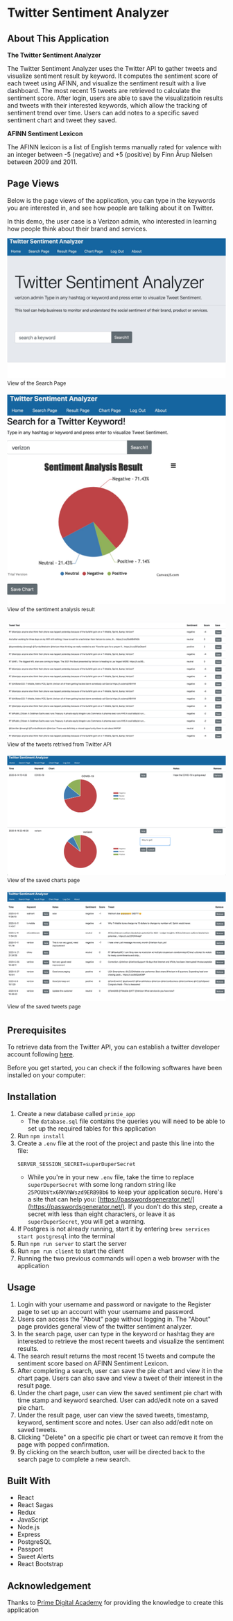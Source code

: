 # Twitter Sentiment Analyzer

## About This Application
**The Twitter Sentiment Analyzer**

The Twitter Sentiment Analyzer uses the Twitter API to gather tweets and visualize sentiment result by keyword. It computes the sentiment score of each tweet using AFINN, and visualize the sentiment result with a live dashboard. The most recent 15 tweets are retrieved to calculate the sentiment score. After login, users are able to save the visualizatioin results and tweets with their interested keywords, which allow the tracking of sentiment trend over time. Users can add notes to a specific saved sentiment chart and tweet they saved.

**AFINN Sentiment Lexicon**

The AFINN lexicon is a list of English terms manually rated for valence with an integer between -5 (negative) and +5 (positive) by Finn Årup Nielsen between 2009 and 2011. 

## Page Views

Below is the page views of the application, you can type in the keywords you are interested in, and see how people are talking about it on Twitter. 

In this demo, the user case is a Verizon admin, who interested in learning how people think about their brand and services. 

![View of the Search Page](/public/images/TSA-search-page.jpg)
<sup>View of the Search Page<sup>

![View of the tweeter sentiment pie chart](/public/images/TSA-search-result-page1.jpg)
<sup>View of the sentiment analysis result<sup>

![View of the tweets of keyword searched](/public/images/TSA-search-result-page2.jpg)
<sup>View of the tweets retrived from Twitter API<sup>

![View of a Chart Page consisting of saved charts](/public/images/TSA-chart-page.jpg)
<sup>View of the saved charts page<sup>

![View of the saved Twitter page](/public/images/TSA-tweet-result-page.jpg)
<sup>View of the saved tweets page<sup>

## Prerequisites

To retrieve data from the Twitter API, you can establish a twitter developer account following [here](https://developer.twitter.com/en/apply-for-access). 

Before you get started, you can check if the following softwares have been installed on your computer:


## Installation

1. Create a new database called `primie_app`
    * The `database.sql` file contains the queries you will need to be able to set up the required tables for this application
2. Run `npm install`
3. Create a `.env` file at the root of the project and paste this line into the file:
    ```
    SERVER_SESSION_SECRET=superDuperSecret
    ```
    * While you're in your new `.env` file, take the time to replace `superDuperSecret` with some long random string like `25POUbVtx6RKVNWszd9ERB9Bb6` to keep your application secure. Here's a site that can help you: [https://passwordsgenerator.net/](https://passwordsgenerator.net/). If you don't do this step, create a secret with less than eight characters, or leave it as `superDuperSecret`, you will get a warning.
4. If Postgres is not already running, start it by entering `brew services start postgresql` into the terminal
5. Run `npm run server` to start the server
6. Run `npm run client` to start the client
7. Running the two previous commands will open a web browser with the application


## Usage

1. Login with your username and password or navigate to the Register page to set up an account with your username and password.
2. Users can access the "About" page without logging in. The "About" page provides general view of the twitter sentiment analyzer.
3. In the search page, user can type in the keyword or hashtag they are interested to retrieve the most recent tweets and visualize the sentiment results.
4. The search result returns the most recent 15 tweets and compute the sentiment score based on AFINN Sentiment Lexicon.
5. After completing a search, user can save the pie chart and view it in the chart page. Users can also save and view a tweet of their interest in the result page.
6. Under the chart page, user can view the saved sentiment pie chart with time stamp and keyword searched. User can add/edit note on a saved pie chart.
7. Under the result page, user can view the saved tweets, timestamp, keyword, sentiment score and notes. User can also add/edit note on saved tweets.
8. Clicking "Delete" on a specific pie chart or tweet can remove it from the page with popped confirmation.
9. By clicking on the search button, user will be directed back to the search page to complete a new search. 



## Built With

* React
* React Sagas
* Redux
* JavaScript
* Node.js
* Express
* PostgreSQL
* Passport
* Sweet Alerts
* React Bootstrap

## Acknowledgement
Thanks to [Prime Digital Academy](https://www.primeacademy.io) for providing the knowledge to create this application
